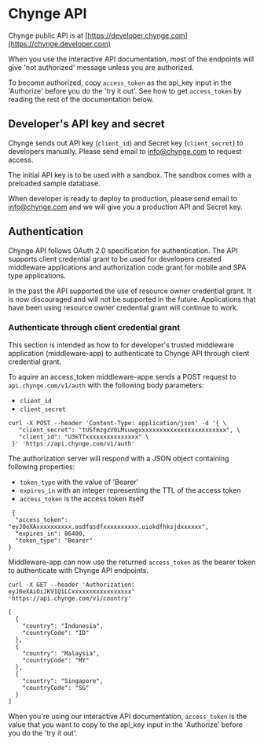 # Chynge API

Chynge public API is at [https://developer.chynge.com](https://chynge.developer.com)

When you use the interactive API documentation, most of the endpoints will
give 'not authorized' message unless you are authorized.

To become authorized, copy `access_token` as the api_key input in the 'Authorize'
before you do the 'try it out'. See how to get `access_token` by reading the rest
of the documentation below.

## Developer's API key and secret

Chynge sends out API key (`client_id`) and Secret key (`client_secret`) to
developers manually. Please send email to info@chynge.com to request access.

The initial API key is to be used with a sandbox. The sandbox comes with a 
preloaded sample database.

When developer is ready to deploy to production, please send email
to info@chynge.com and we will give you a production API and Secret key.

## Authentication

Chynge API follows OAuth 2.0 specification for authentication. The API 
supports client credential grant to be used for developers created
middleware applications and authorization code grant for mobile and SPA
type applications.

In the past the API supported the use of resource owner credential grant.
It is now discouraged and will not be supported in the future. Applications
that have been using resource owner credential grant will continue to work.

### Authenticate through client credential grant

This section is intended as how to for developer's trusted middleware
application (middleware-app) to authenticate to Chynge API through client
credential grant.

To aquire an access_token middleware-appe sends a POST request to 
`api.chynge.com/v1/auth` with the following body parameters:
- `client_id`
- `client_secret`

```
curl -X POST --header 'Content-Type: application/json' -d '{ \ 
   "client_secret": "tUSfmzgzV0LMsuwgxxxxxxxxxxxxxxxxxxxxxxxxx", \ 
   "client_id": "U3kTfxxxxxxxxxxxxxxx" \ 
 }' 'https://api.chynge.com/v1/auth'
``` 

The authorization server will respond with a JSON object containing
following properties:
- `token_type` with the value of 'Bearer'
- `expires_in` with an integer representing the TTL of the access token
- `access_token` is the access token itself

```
 {
  "access_token": "eyJ0eXAxxxxxxxxxx.asdfasdfxxxxxxxxxx.uiokdfhksjdxxxxxx",
  "expires_in": 86400,
  "token_type": "Bearer"
}
```

Middleware-app can now use the returned `access_token` as the bearer token
to authenticate with Chynge API endpoints.

```
curl -X GET --header 'Authorization: eyJ0eXAiOiJKV1QiLCxxxxxxxxxxxxxxxxx' 'https://api.chynge.com/v1/country'
```

```
[
  {
    "country": "Indonesia",
    "countryCode": "ID"
  },
  {
    "country": "Malaysia",
    "countryCode": "MY"
  },
  {
    "country": "Singapore",
    "countryCode": "SG"
  }
]
```

When you're using our interactive API documentation, `access_token` is
the value that you want to copy to the api_key input in the 'Authorize'
before you do the 'try it out'.
